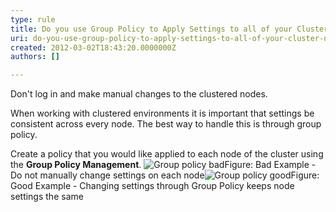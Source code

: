 ```yaml
---
type: rule
title: Do you use Group Policy to Apply Settings to all of your Cluster Nodes?
uri: do-you-use-group-policy-to-apply-settings-to-all-of-your-cluster-nodes
created: 2012-03-02T18:43:20.0000000Z
authors: []

---
```


 
Don't log in and make manual changes to the clustered nodes.

When working with clustered environments it is important that settings be consistent across every node. The best way to handle this is through group policy.
 
Create a policy that you would like applied to each node of the cluster using the **Group Policy Management**.
![Group policy bad](/ITAndNetworking/Rules-to-Better-Hyper-V-Clustering/PublishingImages/group-policy-bad.jpg)Figure: Bad Example - Do not manually change settings on each node![Group policy good](/ITAndNetworking/Rules-to-Better-Hyper-V-Clustering/PublishingImages/group-policy-good.jpg)Figure: Good Example - Changing settings through Group Policy keeps node settings the same
